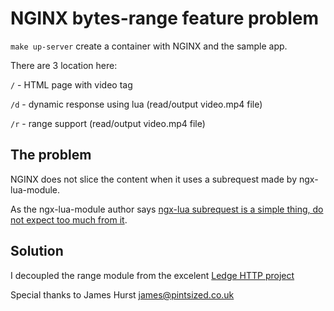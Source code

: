 # NGINX bytes-range feature problem

`make up-server` create a container with NGINX and the sample app.

There are 3 location here:

`/` - HTML page with video tag

`/d` - dynamic response using lua (read/output video.mp4 file)

`/r` - range support (read/output video.mp4 file)

## The problem

NGINX does not slice the content when it uses a subrequest made by ngx-lua-module.

As the ngx-lua-module author says [ngx-lua subrequest is a simple thing, do not expect too much from it](https://github.com/openresty/lua-nginx-module/issues/947).

## Solution

I decoupled the range module from the excelent [Ledge HTTP project](https://github.com/ledgetech/ledge/)

Special thanks to James Hurst james@pintsized.co.uk
